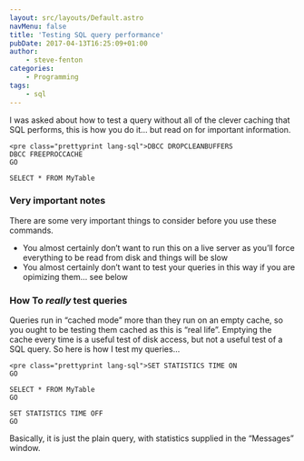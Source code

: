 ```yaml
---
layout: src/layouts/Default.astro
navMenu: false
title: 'Testing SQL query performance'
pubDate: 2017-04-13T16:25:09+01:00
author:
    - steve-fenton
categories:
    - Programming
tags:
    - sql
---
```


I was asked about how to test a query without all of the clever caching that SQL performs, this is how you do it… but read on for important information.

```
<pre class="prettyprint lang-sql">DBCC DROPCLEANBUFFERS
DBCC FREEPROCCACHE 
GO

SELECT * FROM MyTable
```
### Very important notes

There are some very important things to consider before you use these commands.

- You almost certainly don’t want to run this on a live server as you’ll force everything to be read from disk and things will be slow
- You almost certainly don’t want to test your queries in this way if you are opimizing them… see below

### How To *really* test queries

Queries run in “cached mode” more than they run on an empty cache, so you ought to be testing them cached as this is “real life”. Emptying the cache every time is a useful test of disk access, but not a useful test of a SQL query. So here is how I test my queries…

```
<pre class="prettyprint lang-sql">SET STATISTICS TIME ON
GO

SELECT * FROM MyTable
GO

SET STATISTICS TIME OFF
GO
```
Basically, it is just the plain query, with statistics supplied in the “Messages” window.